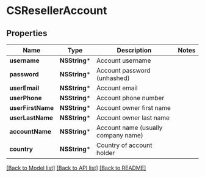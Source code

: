 # CSResellerAccount

## Properties
Name | Type | Description | Notes
------------ | ------------- | ------------- | -------------
**username** | **NSString*** | Account username | 
**password** | **NSString*** | Account password (unhashed) | 
**userEmail** | **NSString*** | Account email | 
**userPhone** | **NSString*** | Account phone number | 
**userFirstName** | **NSString*** | Account owner first name | 
**userLastName** | **NSString*** | Account owner last name | 
**accountName** | **NSString*** | Account name (usually company name) | 
**country** | **NSString*** | Country of account holder | 

[[Back to Model list]](../README.md#documentation-for-models) [[Back to API list]](../README.md#documentation-for-api-endpoints) [[Back to README]](../README.md)


